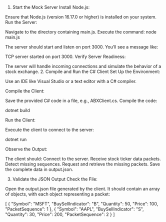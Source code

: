 1. Start the Mock Server
Install Node.js:

Ensure that Node.js (version 16.17.0 or higher) is installed on your system.
Run the Server:

Navigate to the directory containing main.js.
Execute the command:
node main.js

The server should start and listen on port 3000. You’ll see a message like:

TCP server started on port 3000.
Verify Server Readiness:

The server will handle incoming connections and simulate the behavior of a stock exchange.
2. Compile and Run the C# Client
Set Up the Environment:

Use an IDE like Visual Studio or a text editor with a C# compiler.

Compile the Client:

Save the provided C# code in a file, e.g., ABXClient.cs.
Compile the code:

dotnet build

Run the Client:

Execute the client to connect to the server:

dotnet run

Observe the Output:

The client should:
Connect to the server.
Receive stock ticker data packets.
Detect missing sequences.
Request and retrieve the missing packets.
Save the complete data in output.json.

3. Validate the JSON Output
Check the File:

Open the output.json file generated by the client.
It should contain an array of objects, with each object representing a packet:

[
  {
   "Symbol": "MSFT",
    "BuySellIndicator": "B",
    "Quantity": 50,
    "Price": 100,
    "PacketSequence": 1
  },
  {
    "Symbol": "AAPL",
    "BuySellIndicator": "S",
    "Quantity": 30,
    "Price": 200,
    "PacketSequence": 2
  }
]
